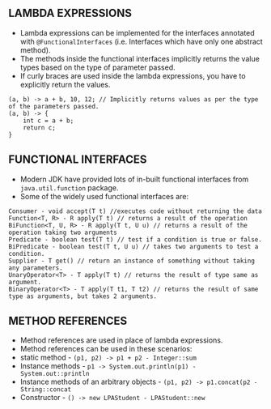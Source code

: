 ## LAMBDA EXPRESSIONS

- Lambda expressions can be implemented for the interfaces annotated with ```@FunctionalInterfaces``` (i.e. Interfaces which have only one abstract method).
- The methods inside the functional interfaces implicitly returns the value types based on the type of parameter passed.
- If curly braces are used inside the lambda expressions, you have to explicitly return the values.
```aidl
(a, b) -> a + b, 10, 12; // Implicitly returns values as per the type of the parameters passed.
(a, b) -> {
    int c = a + b;
    return c;
}
```

## FUNCTIONAL INTERFACES

- Modern JDK have provided lots of in-built functional interfaces from ```java.util.function``` package.
- Some of the widely used functional interfaces are:
```aidl
Consumer - void accept(T t) //executes code without returning the data
Function<T, R> - R apply(T t) // returns a result of the operation
BiFunction<T, U, R> - R apply(T t, U u) // returns a result of the operation taking two arguments
Predicate - boolean test(T t) // test if a condition is true or false.
BiPredicate - boolean test(T t, U u) // takes two arguments to test a condition.
Supplier - T get() // return an instance of something without taking any parameters.
UnaryOperator<T> - T apply(T t) // returns the result of type same as argument.
BinaryOperator<T> - T apply(T t1, T t2) // returns the result of same type as arguments, but takes 2 arguments.
```

## METHOD REFERENCES

- Method references are used in place of lambda expressions. 
- Method references can be used in these scenarios:
- static method - ```(p1, p2) -> p1 + p2 - Integer::sum```
- Instance methods - ```p1 -> System.out.println(p1) - System.out::println```
- Instance methods of an arbitrary objects - ```(p1, p2) -> p1.concat(p2 - String::concat```
- Constructor - ```() -> new LPAStudent - LPAStudent::new```
